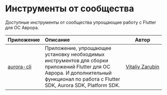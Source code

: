 # Инструменты от сообщества

Доступные инструменты от сообщества упрощающие работу с Flutter для ОС Аврора. 

| Приложение                                         | Описание                                                                                                                                                                              |                  Автор                   |
|:---------------------------------------------------|:--------------------------------------------------------------------------------------------------------------------------------------------------------------------------------------|:----------------------------------------:|
| [aurora-cli](https://pypi.org/project/aurora-cli/) | Приложение, упрощающее установку необходимых инструментов для сборки приложений Flutter для ОС Аврора. И дополнительный функционал по работа с Flutter SDK, Aurora SDK, Platform SDK. | [Vitaliy Zarubin](https://keygenqt.com/) |

